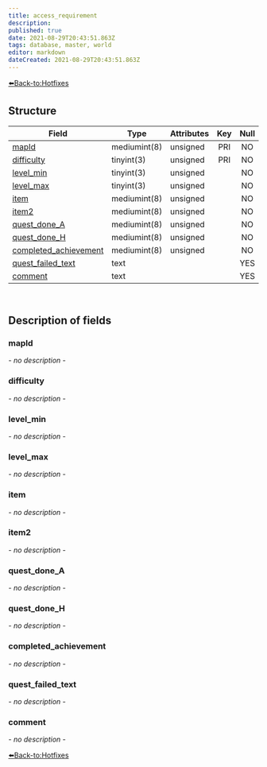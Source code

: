 ```yaml
---
title: access_requirement
description: 
published: true
date: 2021-08-29T20:43:51.863Z
tags: database, master, world
editor: markdown
dateCreated: 2021-08-29T20:43:51.863Z
---
```


[:arrow_left:Back-to:Hotfixes](/database/master/hotfixes/home)

## Structure

| Field | Type | Attributes | Key | Null | Default | Extra | Comment |
| --- | --- | --- | :---: | :---: | --- | --- | --- |
| [mapId](#mapId) | mediumint(8) | unsigned | PRI | NO |  |  |  |
| [difficulty](#difficulty) | tinyint(3) | unsigned | PRI | NO | 0 |  |  |
| [level_min](#level_min) | tinyint(3) | unsigned |  | NO | 0 |  |  |
| [level_max](#level_max) | tinyint(3) | unsigned |  | NO | 0 |  |  |
| [item](#item) | mediumint(8) | unsigned |  | NO | 0 |  |  |
| [item2](#item2) | mediumint(8) | unsigned |  | NO | 0 |  |  |
| [quest_done_A](#quest_done_A) | mediumint(8) | unsigned |  | NO | 0 |  |  |
| [quest_done_H](#quest_done_H) | mediumint(8) | unsigned |  | NO | 0 |  |  |
| [completed_achievement](#completed_achievement) | mediumint(8) | unsigned |  | NO | 0 |  |  |
| [quest_failed_text](#quest_failed_text) | text |  |  | YES | NULL |  |  |
| [comment](#comment) | text |  |  | YES | NULL |  |  |
&nbsp;
## Description of fields

### mapId
*- no description -*
&nbsp;

### difficulty
*- no description -*
&nbsp;

### level_min
*- no description -*
&nbsp;

### level_max
*- no description -*
&nbsp;

### item
*- no description -*
&nbsp;

### item2
*- no description -*
&nbsp;

### quest_done_A
*- no description -*
&nbsp;

### quest_done_H
*- no description -*
&nbsp;

### completed_achievement
*- no description -*
&nbsp;

### quest_failed_text
*- no description -*
&nbsp;

### comment
*- no description -*
&nbsp;

[:arrow_left:Back-to:Hotfixes](/database/master/hotfixes/home)

